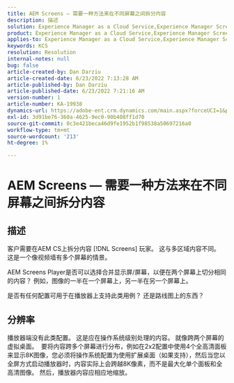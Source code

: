 ```yaml
---
title: AEM Screens — 需要一种方法来在不同屏幕之间拆分内容
description: 描述
solution: Experience Manager as a Cloud Service,Experience Manager Screens
product: Experience Manager as a Cloud Service,Experience Manager Screens
applies-to: Experience Manager as a Cloud Service,Experience Manager Screens
keywords: KCS
resolution: Resolution
internal-notes: null
bug: false
article-created-by: Dan Darziu
article-created-date: 6/23/2022 7:13:28 AM
article-published-by: Dan Darziu
article-published-date: 6/23/2022 7:21:16 AM
version-number: 1
article-number: KA-19938
dynamics-url: https://adobe-ent.crm.dynamics.com/main.aspx?forceUCI=1&pagetype=entityrecord&etn=knowledgearticle&id=22e0f8f5-c3f2-ec11-bb3d-6045bd01565f
exl-id: 3d91be76-360a-4625-9ec0-90b408ff1d70
source-git-commit: 0c3e421beca46d9fe1952b1f98538a50697216a0
workflow-type: tm+mt
source-wordcount: '213'
ht-degree: 1%

---
```


# AEM Screens — 需要一种方法来在不同屏幕之间拆分内容

## 描述


客户需要在AEM CS上拆分内容 [!DNL Screens] 玩家。 这与多区域内容不同。 这是一个像视频墙有多个屏幕的情景。

AEM Screens Player是否可以选择合并显示屏/屏幕，以便在两个屏幕上切分相同的内容？ 例如，图像的一半在一个屏幕上，另一半在另一个屏幕上。

是否有任何配置可用于在播放器上支持此类用例？ 还是路线图上的东西？


## 分辨率


播放器端没有此类配置。
这是应在操作系统级别处理的内容。 就像跨两个屏幕的虚拟桌面。 
要将内容跨多个屏幕进行分布，例如在2x2配置中使用4个全高清面板来显示8K图像，您必须将操作系统配置为使用扩展桌面（如果支持），然后当您以全屏方式启动播放器时，内容实际上会跨越8K像素，而不是最大化单个面板和全高清图像。 然后，播放器内容应相应地缩放。
